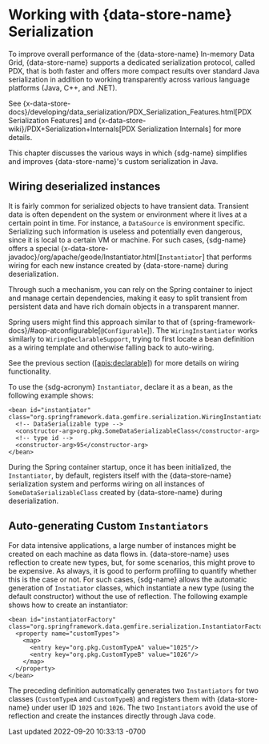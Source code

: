 <div id="header">

# Working with {data-store-name} Serialization

</div>

<div id="content">

<div id="preamble">

<div class="sectionbody">

<div class="paragraph">

To improve overall performance of the {data-store-name} In-memory Data
Grid, {data-store-name} supports a dedicated serialization protocol,
called PDX, that is both faster and offers more compact results over
standard Java serialization in addition to working transparently across
various language platforms (Java, C++, and .NET).

</div>

<div class="paragraph">

See
{x-data-store-docs}/developing/data_serialization/PDX_Serialization_Features.html\[PDX
Serialization Features\] and
{x-data-store-wiki}/PDX+Serialization+Internals\[PDX Serialization
Internals\] for more details.

</div>

<div class="paragraph">

This chapter discusses the various ways in which {sdg-name} simplifies
and improves {data-store-name}'s custom serialization in Java.

</div>

</div>

</div>

<div class="sect1">

## Wiring deserialized instances

<div class="sectionbody">

<div class="paragraph">

It is fairly common for serialized objects to have transient data.
Transient data is often dependent on the system or environment where it
lives at a certain point in time. For instance, a `DataSource` is
environment specific. Serializing such information is useless and
potentially even dangerous, since it is local to a certain VM or
machine. For such cases, {sdg-name} offers a special
{x-data-store-javadoc}/org/apache/geode/Instantiator.html\[`Instantiator`\]
that performs wiring for each new instance created by {data-store-name}
during deserialization.

</div>

<div class="paragraph">

Through such a mechanism, you can rely on the Spring container to inject
and manage certain dependencies, making it easy to split transient from
persistent data and have rich domain objects in a transparent manner.

</div>

<div class="paragraph">

Spring users might find this approach similar to that of
{spring-framework-docs}/#aop-atconfigurable\[`@Configurable`\]). The
`WiringInstantiator` works similarly to `WiringDeclarableSupport`,
trying to first locate a bean definition as a wiring template and
otherwise falling back to auto-wiring.

</div>

<div class="paragraph">

See the previous section ([\[apis:declarable\]](#apis:declarable)) for
more details on wiring functionality.

</div>

<div class="paragraph">

To use the {sdg-acronym} `Instantiator`, declare it as a bean, as the
following example shows:

</div>

<div class="listingblock">

<div class="content">

``` highlight
<bean id="instantiator" class="org.springframework.data.gemfire.serialization.WiringInstantiator">
  <!-- DataSerializable type -->
  <constructor-arg>org.pkg.SomeDataSerializableClass</constructor-arg>
  <!-- type id -->
  <constructor-arg>95</constructor-arg>
</bean>
```

</div>

</div>

<div class="paragraph">

During the Spring container startup, once it has been initialized, the
`Instantiator`, by default, registers itself with the {data-store-name}
serialization system and performs wiring on all instances of
`SomeDataSerializableClass` created by {data-store-name} during
deserialization.

</div>

</div>

</div>

<div class="sect1">

## Auto-generating Custom `Instantiators`

<div class="sectionbody">

<div class="paragraph">

For data intensive applications, a large number of instances might be
created on each machine as data flows in. {data-store-name} uses
reflection to create new types, but, for some scenarios, this might
prove to be expensive. As always, it is good to perform profiling to
quantify whether this is the case or not. For such cases, {sdg-name}
allows the automatic generation of `Instatiator` classes, which
instantiate a new type (using the default constructor) without the use
of reflection. The following example shows how to create an
instantiator:

</div>

<div class="listingblock">

<div class="content">

``` highlight
<bean id="instantiatorFactory" class="org.springframework.data.gemfire.serialization.InstantiatorFactoryBean">
  <property name="customTypes">
    <map>
      <entry key="org.pkg.CustomTypeA" value="1025"/>
      <entry key="org.pkg.CustomTypeB" value="1026"/>
    </map>
  </property>
</bean>
```

</div>

</div>

<div class="paragraph">

The preceding definition automatically generates two `Instantiators` for
two classes (`CustomTypeA` and `CustomTypeB`) and registers them with
{data-store-name} under user ID `1025` and `1026`. The two
`Instantiators` avoid the use of reflection and create the instances
directly through Java code.

</div>

</div>

</div>

</div>

<div id="footer">

<div id="footer-text">

Last updated 2022-09-20 10:33:13 -0700

</div>

</div>
